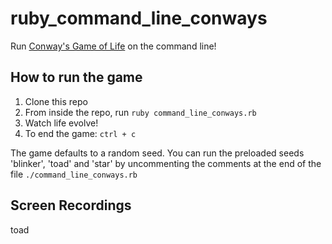 # ruby_command_line_conways

Run [Conway's Game of Life](https://en.wikipedia.org/wiki/Conway%27s_Game_of_Life) on the command line!

## How to run the game
1. Clone this repo
1. From inside the repo, run `ruby command_line_conways.rb`
1. Watch life evolve!
1. To end the game: `ctrl + c`

The game defaults to a random seed. 
You can run the preloaded seeds 'blinker', 'toad' and 'star' by uncommenting the comments at the end of the file `./command_line_conways.rb` 

## Screen Recordings
toad  
